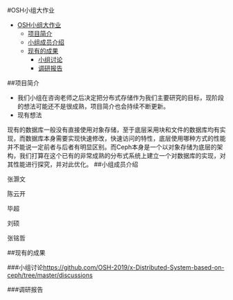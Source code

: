 #OSH小组大作业

- [OSH小组大作业](#osh小组大作业)
    - [项目简介](#项目简介)
    - [小组成员介绍](#小组成员介绍)
    - [现有的成果](#现有的成果)
        - [小组讨论](#小组讨论)
        - [调研报告](#调研报告)


##项目简介
- 我们小组在咨询老师之后决定把分布式存储作为我们主要研究的目标，现阶段的想法可能还不是很成熟，项目简介也会持续不断更新。
- 现有想法

现有的数据库一般没有直接使用对象存储，至于底层采用块和文件的数据库均有实现，而数据库本身需要实现快速修改，快速访问的特性，底层使用哪种方式的性能并不能说一定前者与后者有明显区别。而Ceph本身是一个以对象存储为底层的架构，我们打算在这个已有的非常成熟的分布式系统上建立一个对数据库的实现，对其性能进行探究，并对此优化。
##小组成员介绍

张灏文

陈云开

毕超

刘硕

张铭哲

##现有的成果

###小组讨论<https://github.com/OSH-2019/x-Distributed-System-based-on-ceph/tree/master/discussions>

###调研报告
